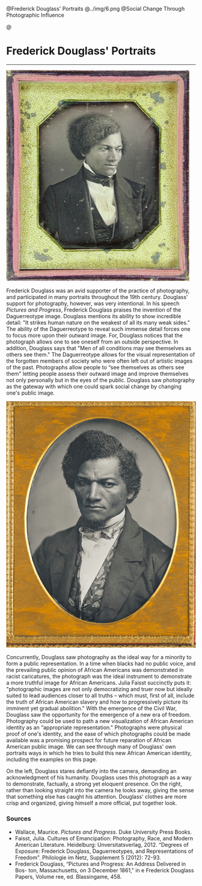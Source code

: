 @Frederick Douglass' Portraits
@../img/6.png
@Social Change Through Photographic Influence

@

# Frederick Douglass' Portraits

***

<img src="../img/7.png" class="ui medium right floated image transition visible">
</img>

Frederick Douglass was an avid supporter of the practice of photography, and participated in many portraits throughout the 19th century. Douglass' support for photography, however, was very intentional. In his speech *Pictures and Progress*, Frederick Douglass praises the invention of the Daguerreotype image. Douglass mentions its ability to show incredible detail: "It strikes human nature on the weakest of all its many weak sides." The ability of the Daguerreotype to reveal such immense detail forces one to focus more upon their outward image. For, Douglass notices that the photograph allows one to see oneself from an outside perspective. In addition, Douglass says that "Men of all conditions may see themselves as others see them." The Daguerreotype allows for the visual representation of the forgotten members of society who were often left out of artistic images of the past. Photographs allow people to “see themselves as others see them" letting people assess their outward image and improve themselves not only personally but in the eyes of the public. Douglass saw photography as the gateway with which one could spark social change by changing one's public image.

<img src="../img/5.png" class="ui medium left floated image transition visible">
</img>

Concurrently, Douglass saw photography as the ideal way for a minority to form a public representation. In a time when blacks had no public voice, and the prevailing public opinion of African Americans was demonstrated in racist caricatures, the photograph was the ideal instrument to demonstrate a more truthful image for African Americans. Julia Faisst succinctly puts it: "photographic images are not only democratizing and truer now but ideally suited to lead audiences closer to all truths – which must, first of all, include the truth of African American slavery and how to progressively picture its imminent yet gradual abolition." With the emergence of the Civil War, Douglass saw the opportunity for the emergence of a new era of freedom. Photography could be used to path a new visualization of African American identity as an “appropriate representation." Photographs were physical proof of one's identity, and the ease of which photographs could be made available was a promising prospect for future reparation of African American public image. We can see through many of Douglass' own portraits ways in which he tries to build this new African American identity, including the examples on this page.

On the left, Douglass stares defiantly into the camera, demanding an acknowledgment of his humanity. Douglass uses this photograph as a way to demonstrate, factually, a strong yet eloquent presence. On the right, rather than looking straight into the camera he looks away, giving the sense that something else has caught his attention. Douglass' clothes are more crisp and organized, giving himself a more official, put together look.

### Sources
- Wallace, Maurice. *Pictures and Progress*. Duke University Press Books.
- Faisst, Julia. Cultures of Emancipation: Photography, Race, and Modern American Literature. Heidelburg: Unversitatsverlag, 2012. “Degrees of Exposure: Frederick Douglass, Daguerreotypes, and Representations of Freedom". Philologie im Netz, Supplement 5 (2012): 72-93.
- Frederick Douglass, “Pictures and Progress: An Address Delivered in Bos- ton, Massachusetts, on 3 December 1861," in  e Frederick Douglass Papers, Volume  ree, ed. Blassingame, 458.

